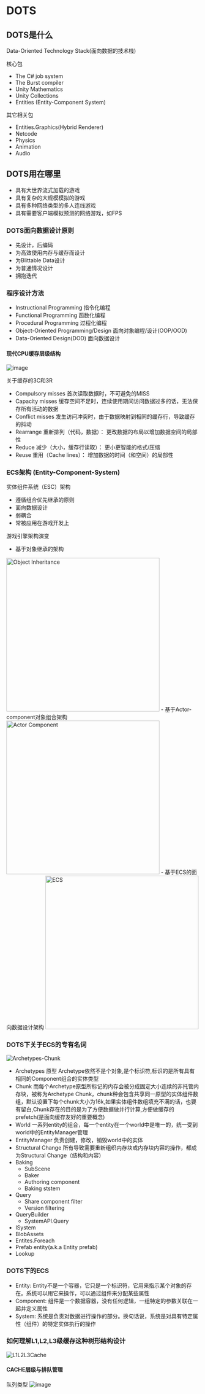 # DOTS

## DOTS是什么

Data-Oriented Technology Stack(面向数据的技术栈)

核心包

- The C# job system
- The Burst compiler
- Unity Mathematics
- Unity Collections
- Entities (Entity-Component System)

其它相关包

- Entities.Graphics(Hybrid Renderer)
- Netcode
- Physics
- Animation
- Audio

## DOTS用在哪里

- 具有大世界流式加载的游戏
- 具有复杂的大规模模拟的游戏
- 具有多种网络类型的多人连线游戏
- 具有需要客户端模拟预测的网络游戏，如FPS

### DOTS面向数据设计原则

- 先设计，后编码
- 为高效使用内存与缓存而设计
- 为Blittable Data设计
- 为普通情况设计
- 拥抱迭代

### 程序设计方法

- Instructional Programming 指令化编程
- Functional Programming 函数化编程
- Procedural Programming 过程化编程
- Object-Oriented Programming/Design 面向对象编程/设计(OOP/OOD)
- Data-Oriented Design(DOD) 面向数据设计

#### 现代CPU缓存层级结构

![image](./images/CUP_Cache.png)

关于缓存的3C和3R

- Compulsory misses 首次读取数据时，不可避免的MISS
- Capacity misses 缓存空间不足时，连续使用期间访问数据过多的话，无法保存所有活动的数据
- Conflict misses 发生访问冲突时，由于数据映射到相同的缓存行，导致缓存的抖动
- Rearrange 重新排列（代码，数据）： 更改数据的布局以增加数据空间的局部性
- Reduce 减少（大小，缓存行读取）： 更小更智能的格式/压缩
- Reuse 重用（Cache lines）： 增加数据的时间（和空间）的局部性

### ECS架构 (Entity-Component-System)

实体组件系统（ESC）架构

- 遵循组合优先继承的原则
- 面向数据设计
- 弱耦合
- 常被应用在游戏开发上

游戏引擎架构演变

- 基于对象继承的架构
<img src="./images/Objec_inhert.png" alt="Object Inheritance" width="400"/>
- 基于Actor-component对象组合架构
<img src="./images/Actor-Component.png" alt="Actor Component" width="400"/>
- 基于ECS的面向数据设计架构
<img src="./images/ECS.png" alt="ECS" width="400"/>

### DOTS下关于ECS的专有名词

![Archetypes-Chunk](./images/Archetypes-Chunk.png)

- Archetypes 原型 Archetype依然不是个对象,是个标识符,标识的是所有具有相同的Component组合的实体类型
- Chunk 而每个Archetype原型所标记的内存会被分成固定大小连续的非托管内存块，被称为Archetype Chunk，chunk种会包含共享同一原型的实体组件数组，默认设置下每个chunk大小为16k,如果实体组件数组填充不满的话，也要有留白,Chunk存在的目的是为了方便数据做并行计算,方便做缓存的prefetch(是面向缓存友好的重要概念)
- World 一系列entity的组合，每一个entity在一个world中是唯一的，统一受到world中的EntityManager管理
- EntityManager 负责创建，修改，销毁world中的实体
- Structural Change 所有导致需要重新组织内存块或内存块内容的操作，都成为Structural Change（结构和内容）
- Baking
  - SubScene
  - Baker
  - Authoring component
  - Baking ststem
- Query
  - Share component filter
  - Version filtering
- QueryBuilder
  - SystemAPI.Query
- ISystem
- BlobAssets
- Entites.Foreach
- Prefab entity(a.k.a Entity prefab)
- Lookup

### DOTS下的ECS

- Entity: Entity不是一个容器，它只是一个标识符，它用来指示某个对象的存在。系统可以用它来操作，可以通过组件来分配某些属性
- Component: 组件是一个数据容器，没有任何逻辑，一组特定的参数关联在一起并定义属性
- System: 系统是负责对数据进行操作的部分。换句话说，系统是对具有特定属性（组件）的特定实体执行的操作

### 如何理解L1,L2,L3级缓存这种树形结构设计

![L1L2L3Cache](./images/LCache.png)

#### CACHE层级与排队管理

队列类型
![image](./images/QueueType.png)
